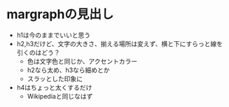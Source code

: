 # margraphの見出し

- h1は今のままでいいと思う
- h2,h3だけど、文字の大きさ、揃える場所は変えず、横と下にすらっと線を引くのはどう？
  - 色は文字色と同じか、アクセントカラー
  - h2なら太め、h3なら細めとか
  - スラッとした印象に
- h4はちょっと太くするだけ
  - Wikipediaと同じなはず
